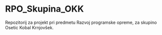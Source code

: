 # RPO_Skupina_OKK
Repozitorij za projekt pri predmetu Razvoj programske opreme, za skupino Osetic Kobal Krnjovšek.
